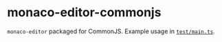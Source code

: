 # monaco-editor-commonjs

`monaco-editor` packaged for CommonJS. Example usage in [`test/main.ts`](test/main.ts).
